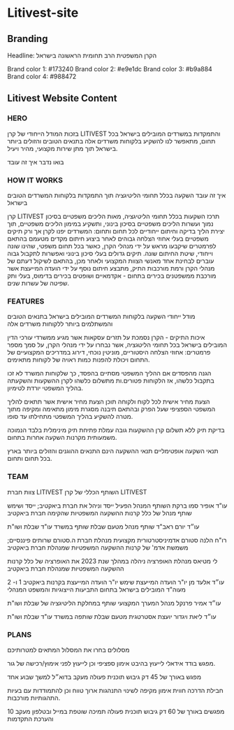 # Litivest-site

## Branding

Headline: הקרן המשפטית הרב תחומית הראשונה בישראל

Brand color 1: #173240
Brand color 2: #e9e1dc
Brand color 3: #b9a884
Brand color 4: #988472

## Litivest Website Content

### HERO

בזכות המודל הייחודי של קרן LITIVEST והתמקדות במשרדים המובילים בישראל בכל תחום, מתאפשר לנו להשקיע בלקוחות משרדים אלה בתנאים הטובים והזולים ביותר בישראל תוך מתן שירות מקצועי, מהיר ויעיל.

בואו נדבר
איך זה עובד

### HOW IT WORKS

איך זה עובד
השקעה בכלל תחומי הליטיגציה תוך התמקדות בלקוחות המשרדים הטובים בישראל

קרן LITIVEST תרכז השקעות בכלל תחומי הליטיגציה, מאות הליכים משפטיים בסיכון נמוך ועשרות הליכים משפטיים בסיכון בינוני, ותשקיע במימון הליכים משפטיים, תוך יצירת הליך בדיקה וחיתום ייחודיים לכל תחום ותחום: המשרדים יפנו לקרן אך ורק תיקים משפטיים בעלי אחוזי הצלחה גבוהים לאחר ביצוע חיתום מקדים מטעמם בהתאם לפרמטרים שיקבעו מראש על ידי מנהלי הקרן, כאשר בכל תחום משפטי, שהינו שונה
וייחודי, שיטת החיתום שונה. תיקים גדולים בעלי סיכון בינוני ואפשרות לתקבול גבוה עוברים לבחינת אחד מאנשי הצוות המקצועי ולאחר מכן, בהתאם לשיקול דעתם של מנהלי הקרן ורמת מורכבות התיק, מתבצע חיתום נוסף על ידי הועדה המייעצת אשר מורכבת ממשפטנים בכירים בתחום - אקדמאיים ושופטים בכירים בדימוס, בעלי ותק שפיטה של עשרות שנים.

### FEATURES

מודל ייחודי
השקעה בלקוחות המשרדים המובילים בישראל בתנאים הטובים והמשתלמים ביותר ללקוחות משרדים אלה

איכות התיקים - הקרן נסמכת על תזרים עסקאות אשר מגיע ממשרדי עורכי הדין המובילים בישראל בכל
תחומי הליטגציה, אשר נבחרו על ידי מנהלי הקרן, על סמך מספר פרמטרים: אחוזי הצלחה היסטוריים, מוניטין נוכחי, דירוג במדריכים המקצועיים של התחום ויכולת להפנות כמות ראויה של לקוחות מתאימים.

הגנה מהפסדים
אם ההליך המשפטי מסתיים בהפסד, כך שלקוחות המשרד לא זכו בתקבול כלשהו, אז הלקוחות פטורים.ות מתשלום כלשהו לקרן ההשקעות והשקעתה בהליך המשפטי יורדת לטימיון.

הצעת מחיר אישית
לכל לקוח ולקוחה תוכן הצעת מחיר אישית אשר תתאים להליך המשפטי הספציפי שעל הפרק ובהתאם תיבנה מסגרת מימון מתאימה ומקיפה מתוך מטרה להשקיע בהליך המשפטי מתחילתו עד סופו.

בדיקת תיק ללא תשלום
קרן ההשקעות גובה עמלת פתיחת תיק מינימלית בלבד הנמוכה משמעותית מקרנות השקעה אחרות בתחום.

תנאי השקעה אופטימליים
תנאי ההשקעה הינם התנאים ההוגנים והזולים ביותר בארץ בכל תחום ותחום.

### TEAM

צוות
חברת LITIVEST השותף הכללי של קרן LITIVEST

עו"ד אופיר סמו ברקת
השותף המנהל הפעיל
ייסד וניהל את חברת ביאקטיב; ייסד ושימש שותף מנהל של כלל קרנות ההשקעה המשפטיות שהקימה חברת ביאקטיב

עו״ד יורם ראב"ד
שותף מנהל מטעם שבלת
שותף במשרד עו"ד שבלת ושו"ת

רו"ח הלנה סטורם
אדמיניסטרטורית מקצועית
מנהלת חברת ה.סטורם שרותים פיננסיים; משמשת אדמ' של קרנות ההשקעה המשפטיות שמנהלת חברת ביאקטיב

לי מטיאס
מנהלת האופרציה
ניהלה במהלך שנת 2023 את האופרציה
של כלל קרנות ההשקעה המשפטיות שמנהלת חברת ביאקטיב

עו״ד אלעד מן
יו"ר הועדה המייעצת
שימש יו"ר הועדה המייעצת בקרנות
ביאקטיב 1 ו- 2 מעוה"ד המובילים בישראל
בתחום התביעות הייצוגיות והמשפט המנהלי

עו״ד אמיר פרנקל
מנהל המערך המקצועי
שותף במחלקת הליטיגציה של שבלת ושו"ת

עו״ד ליאת ויגדור
יועצת אסטרטגית מטעם שבלת
שותפה במשרד עו"ד שבלת ושו"ת

### PLANS

מסלולים
בחרו את המסלול המתאים למטרותיכם

מפגש בודד
אידאלי לייעוץ בהיבט אימון ספציפי וכן לייעוץ לפני אימוץ/רכישה של גור.

מפגש באורך של 45 דק
גיבוש תוכנית פעולה
מעקב בדוא״ל למשך שבוע אחד

חבילת הדרכה
חווית אימון מקיפה לשינוי התנהגות ארוך טווח וכן להתמודדות עם בעיות התהגותיות מורכבות.

10 מפגשים באורך של 60 דק
גיבוש תוכנית פעולה
תמיכה שוטפת במייל ובטלפון
מעקב והערכת התקדמות
